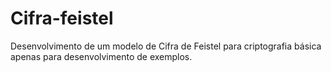 # Cifra-feistel
Desenvolvimento de um modelo de Cifra de Feistel para criptografia básica apenas para desenvolvimento de exemplos.
